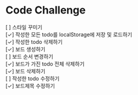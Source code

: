 # Code Challenge

[ ] 스타일 꾸미기<br/>
[✓] 작성한 모든 todo를 localStorage에 저장 및 로드하기<br/>
[✓] 작성한 todo 삭제하기<br/>
[✓] 보드 생성하기<br/>
[ ] 보드 순서 변경하기<br/>
[✓] 보드가 가진 todo 전체 삭제하기<br/>
[✓] 보드 삭제하기<br/>
[ ] 작성한 todo 수정하기<br/>
[✓] 보드제목 수정하기<br/>
